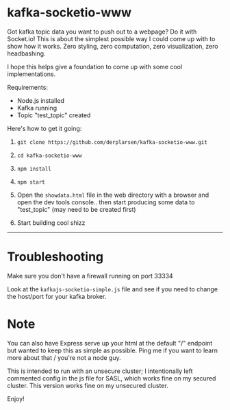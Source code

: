 # kafka-socketio-www

Got kafka topic data you want to push out to a webpage? Do it with Socket.io! This is about the simplest possible way I could come up with to show how it works. Zero styling, zero computation, zero visualization, zero headbashing.

I hope this helps give a foundation to come up with some cool implementations.

Requirements: 
* Node.js installed
* Kafka running
* Topic "test_topic" created

Here's how to get it going:
1. `git clone https://github.com/derplarsen/kafka-socketio-www.git`

2. `cd kafka-socketio-www`

3. `npm install`

4. `npm start`

5. Open the `showdata.html` file in the web directory with a browser and open the dev tools console.. then start producing some data to "test_topic" (may need to be created first)

6. Start building cool shizz

----------------------------
# Troubleshooting

Make sure you don't have a firewall running on port 33334

Look at the `kafkajs-socketio-simple.js` file and see if you need to change the host/port for your kafka broker.


# Note

You can also have Express serve up your html at the default "/" endpoint but wanted to keep this as simple as possible. Ping me if you want to learn more about that / you're not a node guy.

This is intended to run with an unsecure cluster; I intentionally left commented config in the js file for SASL, which works fine on my secured cluster. This version works fine on my unsecured cluster.

Enjoy!
